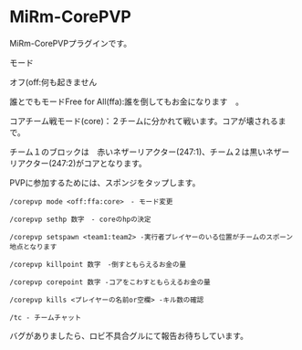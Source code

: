 # MiRm-CorePVP
MiRm-CorePVPプラグインです。


モード　

オフ(off:何も起きません

誰とでもモードFree for All(ffa):誰を倒してもお金になります　。

コアチーム戦モード(core)：２チームに分かれて戦います。コアが壊されるまで。



チーム１のブロックは　赤いネザーリアクター(247:1)、チーム２は黒いネザーリアクター(247:2)がコアとなります。

PVPに参加するためには、スポンジをタップします。

    /corepvp mode <off:ffa:core>　- モード変更

    /corepvp sethp 数字　- coreのhpの決定

    /corepvp setspawn <team1:team2> -実行者プレイヤーのいる位置がチームのスポーン地点となります

    /corepvp killpoint 数字　-倒すともらえるお金の量

    /corepvp corepoint 数字 -コアをこわすともらえるお金の量
    
    /corepvp kills <プレイヤーの名前or空欄> -キル数の確認

    /tc - チームチャット

バグがありましたら、ロビ不具合グルにて報告お待ちしています。